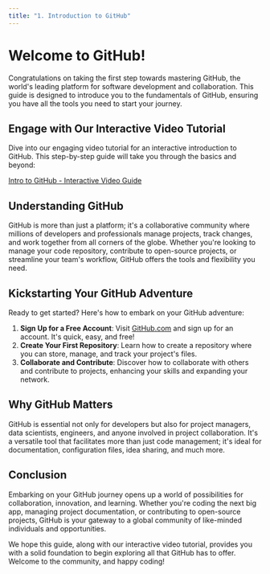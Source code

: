 ```yaml
---
title: "1. Introduction to GitHub"
---
```


# Welcome to GitHub!

Congratulations on taking the first step towards mastering GitHub, the world's leading platform for software development and collaboration. This guide is designed to introduce you to the fundamentals of GitHub, ensuring you have all the tools you need to start your journey.

## Engage with Our Interactive Video Tutorial

Dive into our engaging video tutorial for an interactive introduction to GitHub. This step-by-step guide will take you through the basics and beyond:

[Intro to GitHub - Interactive Video Guide](https://www.youtube.com/watch?v=oSVUcAoUH9Y&list=PLfzUEqPzJroL1qY2eQL6xFeB2WdJUTdGE&index=2 "Click to Start Your Journey!")

## Understanding GitHub

GitHub is more than just a platform; it's a collaborative community where millions of developers and professionals manage projects, track changes, and work together from all corners of the globe. Whether you're looking to manage your code repository, contribute to open-source projects, or streamline your team's workflow, GitHub offers the tools and flexibility you need.

## Kickstarting Your GitHub Adventure

Ready to get started? Here's how to embark on your GitHub adventure:

1. **Sign Up for a Free Account**: Visit [GitHub.com](https://github.com) and sign up for an account. It's quick, easy, and free!
2. **Create Your First Repository**: Learn how to create a repository where you can store, manage, and track your project's files.
3. **Collaborate and Contribute**: Discover how to collaborate with others and contribute to projects, enhancing your skills and expanding your network.

## Why GitHub Matters

GitHub is essential not only for developers but also for project managers, data scientists, engineers, and anyone involved in project collaboration. It's a versatile tool that facilitates more than just code management; it's ideal for documentation, configuration files, idea sharing, and much more.

## Conclusion

Embarking on your GitHub journey opens up a world of possibilities for collaboration, innovation, and learning. Whether you're coding the next big app, managing project documentation, or contributing to open-source projects, GitHub is your gateway to a global community of like-minded individuals and opportunities.

We hope this guide, along with our interactive video tutorial, provides you with a solid foundation to begin exploring all that GitHub has to offer. Welcome to the community, and happy coding!
